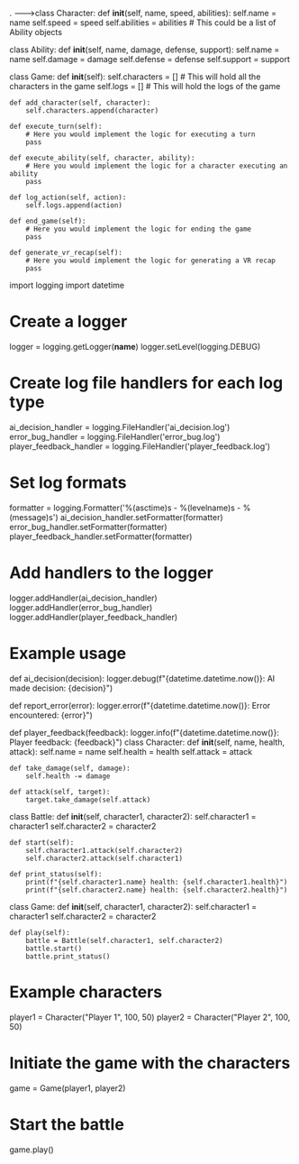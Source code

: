 .
--->class Character:
    def __init__(self, name, speed, abilities):
        self.name = name
        self.speed = speed
        self.abilities = abilities  # This could be a list of Ability objects

class Ability:
    def __init__(self, name, damage, defense, support):
        self.name = name
        self.damage = damage
        self.defense = defense
        self.support = support

class Game:
    def __init__(self):
        self.characters = []  # This will hold all the characters in the game
        self.logs = []  # This will hold the logs of the game

    def add_character(self, character):
        self.characters.append(character)

    def execute_turn(self):
        # Here you would implement the logic for executing a turn
        pass

    def execute_ability(self, character, ability):
        # Here you would implement the logic for a character executing an ability
        pass

    def log_action(self, action):
        self.logs.append(action)

    def end_game(self):
        # Here you would implement the logic for ending the game
        pass

    def generate_vr_recap(self):
        # Here you would implement the logic for generating a VR recap
        pass

import logging
import datetime

# Create a logger
logger = logging.getLogger(__name__)
logger.setLevel(logging.DEBUG)

# Create log file handlers for each log type
ai_decision_handler = logging.FileHandler('ai_decision.log')
error_bug_handler = logging.FileHandler('error_bug.log')
player_feedback_handler = logging.FileHandler('player_feedback.log')

# Set log formats
formatter = logging.Formatter('%(asctime)s - %(levelname)s - %(message)s')
ai_decision_handler.setFormatter(formatter)
error_bug_handler.setFormatter(formatter)
player_feedback_handler.setFormatter(formatter)

# Add handlers to the logger
logger.addHandler(ai_decision_handler)
logger.addHandler(error_bug_handler)
logger.addHandler(player_feedback_handler)

# Example usage
def ai_decision(decision):
    logger.debug(f"{datetime.datetime.now()}: AI made decision: {decision}")

def report_error(error):
    logger.error(f"{datetime.datetime.now()}: Error encountered: {error}")

def player_feedback(feedback):
    logger.info(f"{datetime.datetime.now()}: Player feedback: {feedback}") 
    class Character:
    def __init__(self, name, health, attack):
        self.name = name
        self.health = health
        self.attack = attack

    def take_damage(self, damage):
        self.health -= damage

    def attack(self, target):
        target.take_damage(self.attack)


class Battle:
    def __init__(self, character1, character2):
        self.character1 = character1
        self.character2 = character2

    def start(self):
        self.character1.attack(self.character2)
        self.character2.attack(self.character1)

    def print_status(self):
        print(f"{self.character1.name} health: {self.character1.health}")
        print(f"{self.character2.name} health: {self.character2.health}")


class Game:
    def __init__(self, character1, character2):
        self.character1 = character1
        self.character2 = character2

    def play(self):
        battle = Battle(self.character1, self.character2)
        battle.start()
        battle.print_status()


# Example characters
player1 = Character("Player 1", 100, 50)
player2 = Character("Player 2", 100, 50)

# Initiate the game with the characters
game = Game(player1, player2)

# Start the battle
game.play()
